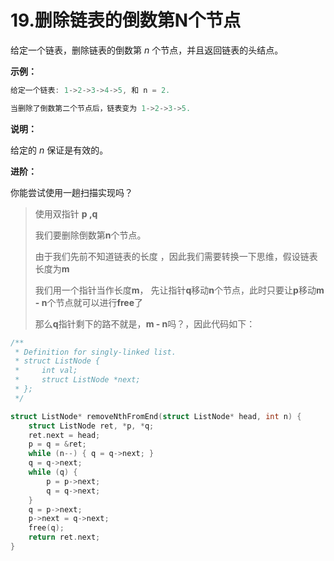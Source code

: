 # 19.删除链表的倒数第N个节点

给定一个链表，删除链表的倒数第 *n* 个节点，并且返回链表的头结点。

**示例：**

```c
给定一个链表: 1->2->3->4->5, 和 n = 2.

当删除了倒数第二个节点后，链表变为 1->2->3->5.
```

**说明：**

给定的 *n* 保证是有效的。

**进阶：**

你能尝试使用一趟扫描实现吗？

> 使用双指针 **p ,q**
>
> 我们要删除倒数第**n**个节点。
>
> 由于我们先前不知道链表的长度 ，因此我们需要转换一下思维，假设链表长度为**m**
>
> 我们用一个指针当作长度**m**， 先让指针**q**移动**n**个节点，此时只要让**p**移动**m - n**个节点就可以进行**free**了
>
> 那么**q**指针剩下的路不就是，**m - n**吗？，因此代码如下：

```c
/**
 * Definition for singly-linked list.
 * struct ListNode {
 *     int val;
 *     struct ListNode *next;
 * };
 */

struct ListNode* removeNthFromEnd(struct ListNode* head, int n) {
    struct ListNode ret, *p, *q;
    ret.next = head;
    p = q = &ret;
    while (n--) { q = q->next; }
    q = q->next;
    while (q) {
        p = p->next;
        q = q->next;
    }
    q = p->next;
    p->next = q->next;
    free(q);
    return ret.next;
}
```

